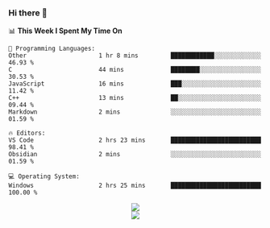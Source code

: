 ### Hi there 👋

<!--
**jmyx0225/jmyx0225** is a ✨ _special_ ✨ repository because its `README.md` (this file) appears on your GitHub profile.

Here are some ideas to get you started:

- 🔭 I’m currently working on ...
- 🌱 I’m currently learning ...
- 👯 I’m looking to collaborate on ...
- 🤔 I’m looking for help with ...
- 💬 Ask me about ...
- 📫 How to reach me: ...
- 😄 Pronouns: ...
- ⚡ Fun fact: ...
-->

<!--START_SECTION:waka-->
📊 **This Week I Spent My Time On** 

```text
💬 Programming Languages: 
Other                    1 hr 8 mins         ████████████░░░░░░░░░░░░░   46.93 % 
C                        44 mins             ████████░░░░░░░░░░░░░░░░░   30.53 % 
JavaScript               16 mins             ███░░░░░░░░░░░░░░░░░░░░░░   11.42 % 
C++                      13 mins             ██░░░░░░░░░░░░░░░░░░░░░░░   09.44 % 
Markdown                 2 mins              ░░░░░░░░░░░░░░░░░░░░░░░░░   01.59 % 

🔥 Editors: 
VS Code                  2 hrs 23 mins       █████████████████████████   98.41 % 
Obsidian                 2 mins              ░░░░░░░░░░░░░░░░░░░░░░░░░   01.59 % 

💻 Operating System: 
Windows                  2 hrs 25 mins       █████████████████████████   100.00 % 
```


<!--END_SECTION:waka-->

<div align="center"><img src="https://metrics.lecoq.io/jmyx0225?template=classic&isocalendar=1&languages=1&lines=1&base=header%2C%20activity%2C%20community%2C%20repositories%2C%20metadata&base.indepth=false&base.hireable=false&base.skip=false&isocalendar=false&isocalendar.duration=full-year&languages=false&languages.ignored=html%2Ccss&languages.limit=8&languages.threshold=0%25&languages.other=false&languages.colors=github&languages.aliases=JavaScript&languages.sections=most-used&languages.indepth=false&languages.analysis.timeout=15&languages.analysis.timeout.repositories=7.5&languages.categories=markup%2C%20programming&languages.recent.categories=markup%2C%20programming&languages.recent.load=300&languages.recent.days=14&lines=false&lines.sections=base&lines.repositories.limit=4&lines.history.limit=1&config.timezone=Asia%2FShanghai">
</div>
<div align="center"><img src="https://github-readme-stats.vercel.app/api?username=JMYX0225">
</div>
